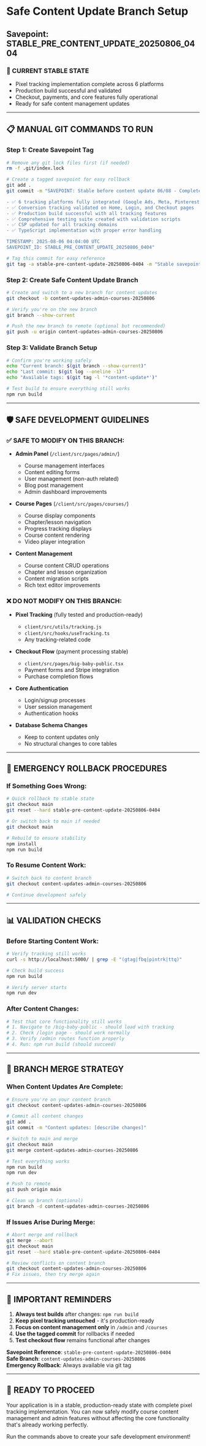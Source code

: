 # Safe Content Update Branch Setup
## Savepoint: STABLE_PRE_CONTENT_UPDATE_20250806_0404

### 🎯 CURRENT STABLE STATE
- Pixel tracking implementation complete across 6 platforms
- Production build successful and validated
- Checkout, payments, and core features fully operational
- Ready for safe content management updates

---

## 📋 MANUAL GIT COMMANDS TO RUN

### Step 1: Create Savepoint Tag
```bash
# Remove any git lock files first (if needed)
rm -f .git/index.lock

# Create a tagged savepoint for easy rollback
git add .
git commit -m "SAVEPOINT: Stable before content update 06/08 - Complete pixel tracking implementation

- ✅ 6 tracking platforms fully integrated (Google Ads, Meta, Pinterest, TikTok, LinkedIn, Reddit)  
- ✅ Conversion tracking validated on Home, Login, and Checkout pages
- ✅ Production build successful with all tracking features
- ✅ Comprehensive testing suite created with validation scripts
- ✅ CSP updated for all tracking domains
- ✅ TypeScript implementation with proper error handling

TIMESTAMP: 2025-08-06 04:04:00 UTC
SAVEPOINT_ID: STABLE_PRE_CONTENT_UPDATE_20250806_0404"

# Tag this commit for easy reference
git tag -a stable-pre-content-update-20250806-0404 -m "Stable savepoint before content updates - Pixel tracking complete"
```

### Step 2: Create Safe Content Update Branch  
```bash
# Create and switch to a new branch for content updates
git checkout -b content-updates-admin-courses-20250806

# Verify you're on the new branch
git branch --show-current

# Push the new branch to remote (optional but recommended)
git push -u origin content-updates-admin-courses-20250806
```

### Step 3: Validate Branch Setup
```bash
# Confirm you're working safely
echo "Current branch: $(git branch --show-current)"
echo "Last commit: $(git log --oneline -1)"
echo "Available tags: $(git tag -l '*content-update*')"

# Test build to ensure everything still works
npm run build
```

---

## 🛡️ SAFE DEVELOPMENT GUIDELINES

### ✅ SAFE TO MODIFY ON THIS BRANCH:
- **Admin Panel** (`/client/src/pages/admin/`)
  - Course management interfaces
  - Content editing forms  
  - User management (non-auth related)
  - Blog post management
  - Admin dashboard improvements

- **Course Pages** (`/client/src/pages/courses/`)
  - Course display components
  - Chapter/lesson navigation
  - Progress tracking displays
  - Course content rendering
  - Video player integration

- **Content Management**
  - Course content CRUD operations
  - Chapter and lesson organization
  - Content migration scripts
  - Rich text editor improvements

### ❌ DO NOT MODIFY ON THIS BRANCH:
- **Pixel Tracking** (fully tested and production-ready)
  - `client/src/utils/tracking.js`
  - `client/src/hooks/useTracking.ts`
  - Any tracking-related code

- **Checkout Flow** (payment processing stable)
  - `client/src/pages/big-baby-public.tsx`
  - Payment forms and Stripe integration
  - Purchase completion flows

- **Core Authentication**
  - Login/signup processes
  - User session management
  - Authentication hooks

- **Database Schema Changes**
  - Keep to content updates only
  - No structural changes to core tables

---

## 🔄 EMERGENCY ROLLBACK PROCEDURES

### If Something Goes Wrong:
```bash
# Quick rollback to stable state
git checkout main
git reset --hard stable-pre-content-update-20250806-0404

# Or switch back to main if needed
git checkout main

# Rebuild to ensure stability
npm install
npm run build
```

### To Resume Content Work:
```bash
# Switch back to content branch
git checkout content-updates-admin-courses-20250806

# Continue development safely
```

---

## 📊 VALIDATION CHECKS

### Before Starting Content Work:
```bash
# Verify tracking still works
curl -s http://localhost:5000/ | grep -E "(gtag|fbq|pintrk|ttq)"

# Check build success
npm run build

# Verify server starts
npm run dev
```

### After Content Changes:
```bash
# Test that core functionality still works
# 1. Navigate to /big-baby-public - should load with tracking
# 2. Check /login page - should work normally  
# 3. Verify /admin routes function properly
# 4. Run: npm run build (should succeed)
```

---

## 🎯 BRANCH MERGE STRATEGY

### When Content Updates Are Complete:
```bash
# Ensure you're on your content branch
git checkout content-updates-admin-courses-20250806

# Commit all content changes
git add .
git commit -m "Content updates: [describe changes]"

# Switch to main and merge
git checkout main
git merge content-updates-admin-courses-20250806

# Test everything works
npm run build
npm run dev

# Push to remote
git push origin main

# Clean up branch (optional)
git branch -d content-updates-admin-courses-20250806
```

### If Issues Arise During Merge:
```bash
# Abort merge and rollback
git merge --abort
git checkout main
git reset --hard stable-pre-content-update-20250806-0404

# Review conflicts on content branch
git checkout content-updates-admin-courses-20250806
# Fix issues, then try merge again
```

---

## 📝 IMPORTANT REMINDERS

1. **Always test builds** after changes: `npm run build`
2. **Keep pixel tracking untouched** - it's production-ready
3. **Focus on content management only** in `/admin` and `/courses`
4. **Use the tagged commit** for rollbacks if needed
5. **Test checkout flow** remains functional after changes

**Savepoint Reference**: `stable-pre-content-update-20250806-0404`  
**Safe Branch**: `content-updates-admin-courses-20250806`  
**Emergency Rollback**: Always available via git tag

---

## 🚀 READY TO PROCEED

Your application is in a stable, production-ready state with complete pixel tracking implementation. You can now safely modify course content management and admin features without affecting the core functionality that's already working perfectly.

Run the commands above to create your safe development environment!